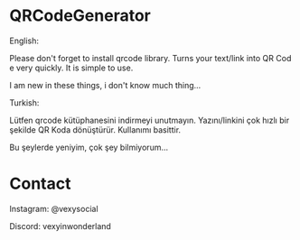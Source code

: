 # QRCodeGenerator 
 English: 
  
 Please don't forget to install qrcode library. Turns your text/link into QR Code very quickly. It is simple to use. 
  
 I am new in these things, i don't know much thing... 
  
 Turkish: 
  
 Lütfen qrcode kütüphanesini indirmeyi unutmayın. Yazını/linkini çok hızlı bir şekilde QR Koda dönüştürür. Kullanımı basittir. 
  
 Bu şeylerde yeniyim, çok şey bilmiyorum... 

# Contact 
 Instagram: @vexysocial 
  
 Discord: vexyinwonderland